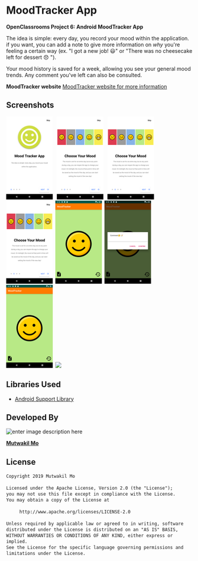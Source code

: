 # MoodTracker App

**OpenClassrooms Project 6: Android MoodTracker App**

 The idea is simple: every day, you record your mood within the application. if you want, you can add a note to give more information on  _why_  you're feeling a certain way (ex. "I got a new job! 😃" or "There was no cheesecake left for dessert 😞 ").

Your mood history is saved for a week, allowing you see your general mood trends. Any comment you've left can also be consulted.

**MoodTracker website**
[MoodTracker website for more information](https://moodtrackersite.netlify.com/)

## Screenshots

<img src="./art/Screen1.png" width="25%"> &ensp;<img src="./art/Screen2.png" width="25%"> &ensp;<img src="./art/Screen2.png" width="25%"> &ensp;<img src="./art/Screen2.png" width="25%">&ensp;<img src="./art/Screen5.png" width="25%">&ensp;<img src="./art/Screen6.png" width="25%"><img src="./art/Screen5.png" width="25%">&ensp;<img src="./art/Screenshot.jpeg" width="25%">

## Libraries Used

* [Android Support Library](https://developer.android.com/topic/libraries/support-library/)


## Developed By

![enter image description here](https://avatars1.githubusercontent.com/u/41000818?s=460&v=4)

[**Mutwakil Mo**](https://mutwakilmo.netlify.com/)

## License

    Copyright 2019 Mutwakil Mo

    Licensed under the Apache License, Version 2.0 (the "License");
    you may not use this file except in compliance with the License.
    You may obtain a copy of the License at

         http://www.apache.org/licenses/LICENSE-2.0

    Unless required by applicable law or agreed to in writing, software
    distributed under the License is distributed on an "AS IS" BASIS,
    WITHOUT WARRANTIES OR CONDITIONS OF ANY KIND, either express or implied.
    See the License for the specific language governing permissions and
    limitations under the License.

